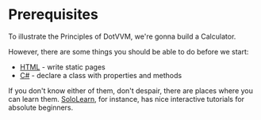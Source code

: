 # Prerequisites

To illustrate the Principles of DotVVM, we're gonna build a Calculator.

However, there are some things you should be able to do before we start:

- [HTML] - write static pages
- [C#] - declare a class with properties and methods

If you don't know either of them, don't despair, there are places where you can learn them.
[SoloLearn], for instance, has nice interactive tutorials for absolute beginners.

[html]: https://en.wikipedia.org/wiki/HTML
[C#]: https://en.wikipedia.org/wiki/C_Sharp_(programming_language)
[SoloLearn]: https://www.sololearn.com